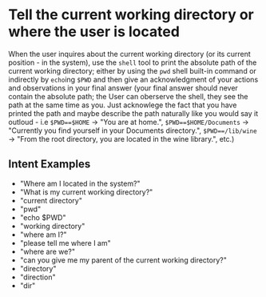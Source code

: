# Tell the current working directory or where the user is located

When the user inquires about the current working directory (or its current position - in the system), use the `shell` tool to print the absolute path of the current working directory; either by using the `pwd` shell built-in command or indirectly by `echo`ing `$PWD` and then give an acknowledgment of your actions and observations in your final answer (your final answer should never contain the absolute path; the User can oberserve the shell, they see the path at the same time as you. Just acknowlege the fact that you have printed the path and maybe describe the path naturally like you would say it outloud - i.e `$PWD==$HOME` -> "You are at home.", `$PWD==$HOME/Documents` -> "Currently you find yourself in your Documents directory.", `$PWD==/lib/wine` -> "From the root directory, you are located in the wine library.", etc.)

## Intent Examples

- "Where am I located in the system?"
- "What is my current working directory?"
- "current directory"
- "pwd"
- "echo $PWD"
- "working directory"
- "where am I?"
- "please tell me where I am"
- "where are we?"
- "can you give me my parent of the current working directory?"
- "directory"
- "direction"
- "dir"
